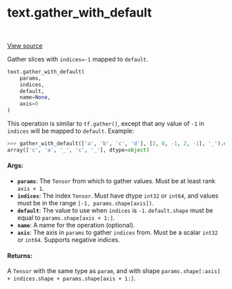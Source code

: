<div itemscope itemtype="http://developers.google.com/ReferenceObject">
<meta itemprop="name" content="text.gather_with_default" />
<meta itemprop="path" content="Stable" />
</div>

# text.gather_with_default

<!-- Insert buttons and diff -->

<table class="tfo-notebook-buttons tfo-api" align="left">
</table>

<a target="_blank" href="https://github.com/tensorflow/text/tree/master/tensorflow_text/python/ops/pointer_ops.py">View
source</a>

Gather slices with `indices=-1` mapped to `default`.

``` python
text.gather_with_default(
    params,
    indices,
    default,
    name=None,
    axis=0
)
```

<!-- Placeholder for "Used in" -->

This operation is similar to `tf.gather()`, except that any value of `-1`
in `indices` will be mapped to `default`.  Example:

```python
>>> gather_with_default(['a', 'b', 'c', 'd'], [2, 0, -1, 2, -1], '_').eval()
array(['c', 'a', '_', 'c', '_'], dtype=object)
```

#### Args:

*   <b>`params`</b>: The `Tensor` from which to gather values. Must be at least
    rank `axis + 1`.
*   <b>`indices`</b>: The index `Tensor`. Must have dtype `int32` or `int64`,
    and values must be in the range `[-1, params.shape[axis])`.
*   <b>`default`</b>: The value to use when `indices` is `-1`. `default.shape`
    must be equal to `params.shape[axis + 1:]`.
*   <b>`name`</b>: A name for the operation (optional).
*   <b>`axis`</b>: The axis in `params` to gather `indices` from. Must be a
    scalar `int32` or `int64`. Supports negative indices.

#### Returns:

A `Tensor` with the same type as `param`, and with shape `params.shape[:axis] +
indices.shape + params.shape[axis + 1:]`.
